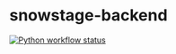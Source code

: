 # snowstage-backend

[![Python workflow status](https://github.com/TanChiaChun/snowstage-backend/actions/workflows/python.yml/badge.svg)](https://github.com/TanChiaChun/snowstage-backend/actions/workflows/python.yml)
